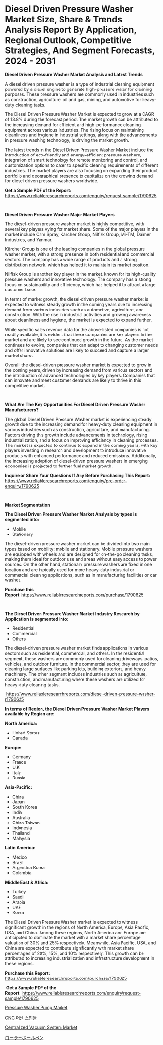 <p><h1>Diesel Driven Pressure Washer Market Size, Share & Trends Analysis Report By Application, Regional Outlook, Competitive Strategies, And Segment Forecasts, 2024 - 2031</h1></p><p><strong>Diesel Driven Pressure Washer Market Analysis and Latest Trends</strong></p>
<p><p>A diesel driven pressure washer is a type of industrial cleaning equipment powered by a diesel engine to generate high-pressure water for cleaning purposes. These pressure washers are commonly used in industries such as construction, agriculture, oil and gas, mining, and automotive for heavy-duty cleaning tasks.</p><p>The Diesel Driven Pressure Washer Market is expected to grow at a CAGR of 13.8% during the forecast period. The market growth can be attributed to the increasing demand for efficient and high-performance cleaning equipment across various industries. The rising focus on maintaining cleanliness and hygiene in industrial settings, along with the advancements in pressure washing technology, is driving the market growth.</p><p>The latest trends in the Diesel Driven Pressure Washer Market include the introduction of eco-friendly and energy-efficient pressure washers, integration of smart technology for remote monitoring and control, and customization options to cater to specific cleaning requirements of different industries. The market players are also focusing on expanding their product portfolio and geographical presence to capitalize on the growing demand for diesel driven pressure washers worldwide.</p></p>
<p><strong>Get a Sample PDF of the Report:&nbsp;</strong> <a href="https://www.reliableresearchreports.com/enquiry/request-sample/1790625">https://www.reliableresearchreports.com/enquiry/request-sample/1790625</a></p>
<p>&nbsp;</p>
<p><strong>Diesel Driven Pressure Washer Major Market Players</strong></p>
<p><p>The diesel-driven pressure washer market is highly competitive, with several key players vying for market share. Some of the major players in the market include Cam Spray, Kärcher Group, Nilfisk Group, Mi-TM, Daimer Industries, and Yanmar.</p><p>Kärcher Group is one of the leading companies in the global pressure washer market, with a strong presence in both residential and commercial sectors. The company has a wide range of products and a strong distribution network, which has helped it to maintain its market position.</p><p>Nilfisk Group is another key player in the market, known for its high-quality pressure washers and innovative technology. The company has a strong focus on sustainability and efficiency, which has helped it to attract a large customer base.</p><p>In terms of market growth, the diesel-driven pressure washer market is expected to witness steady growth in the coming years due to increasing demand from various industries such as automotive, agriculture, and construction. With the rise in industrial activities and growing awareness about cleanliness and hygiene, the market is expected to expand further.</p><p>While specific sales revenue data for the above-listed companies is not readily available, it is evident that these companies are key players in the market and are likely to see continued growth in the future. As the market continues to evolve, companies that can adapt to changing customer needs and offer innovative solutions are likely to succeed and capture a larger market share.</p><p>Overall, the diesel-driven pressure washer market is expected to grow in the coming years, driven by increasing demand from various sectors and the introduction of advanced technologies by key players. Companies that can innovate and meet customer demands are likely to thrive in this competitive market.</p></p>
<p>&nbsp;</p>
<p><strong>What Are The Key Opportunities For Diesel Driven Pressure Washer Manufacturers?</strong></p>
<p><p>The global Diesel Driven Pressure Washer market is experiencing steady growth due to the increasing demand for heavy-duty cleaning equipment in various industries such as construction, agriculture, and manufacturing. Factors driving this growth include advancements in technology, rising industrialization, and a focus on improving efficiency in cleaning processes. The market is expected to continue to expand in the coming years, with key players investing in research and development to introduce innovative products with enhanced performance and reduced emissions. Additionally, the increasing adoption of diesel-driven pressure washers in emerging economies is projected to further fuel market growth.</p></p>
<p><strong>Inquire or Share Your Questions If Any Before Purchasing This Report:</strong> <a href="https://www.reliableresearchreports.com/enquiry/pre-order-enquiry/1790625">https://www.reliableresearchreports.com/enquiry/pre-order-enquiry/1790625</a></p>
<p>&nbsp;</p>
<p><strong>Market Segmentation</strong></p>
<p><strong>The Diesel Driven Pressure Washer Market Analysis by types is segmented into:</strong></p>
<p><ul><li>Mobile</li><li>Stationary</li></ul></p>
<p><p>The diesel-driven pressure washer market can be divided into two main types based on mobility: mobile and stationary. Mobile pressure washers are equipped with wheels and are designed for on-the-go cleaning tasks, making them ideal for outdoor use and areas without easy access to power sources. On the other hand, stationary pressure washers are fixed in one location and are typically used for more heavy-duty industrial or commercial cleaning applications, such as in manufacturing facilities or car washes.</p></p>
<p><strong>Purchase this Report:&nbsp;</strong><a href="https://www.reliableresearchreports.com/purchase/1790625">https://www.reliableresearchreports.com/purchase/1790625</a></p>
<p>&nbsp;</p>
<p><strong>The Diesel Driven Pressure Washer Market Industry Research by Application is segmented into:</strong></p>
<p><ul><li>Residential</li><li>Commercial</li><li>Others</li></ul></p>
<p><p>The diesel-driven pressure washer market finds applications in various sectors such as residential, commercial, and others. In the residential segment, these washers are commonly used for cleaning driveways, patios, vehicles, and outdoor furniture. In the commercial sector, they are used for cleaning large surfaces like parking lots, building exteriors, and heavy machinery. The other segment includes industries such as agriculture, construction, and manufacturing where these washers are utilized for heavy-duty cleaning tasks.</p></p>
<p><a href="https://www.reliableresearchreports.com/diesel-driven-pressure-washer-r1790625">&nbsp;https://www.reliableresearchreports.com/diesel-driven-pressure-washer-r1790625</a></p>
<p><strong>In terms of Region, the Diesel Driven Pressure Washer Market Players available by Region are:</strong></p>
<p>
    <p> <strong> North America: </strong>
        <ul>
            <li>United States</li>
            <li>Canada</li>
        </ul>
        </p> 
    <p> <strong> Europe: </strong>
        <ul>
            <li>Germany</li>
            <li>France</li>
            <li>U.K.</li>
            <li>Italy</li>
            <li>Russia</li>
        </ul>
        </p> 
    <p> <strong> Asia-Pacific: </strong>
        <ul>
            <li>China</li>
            <li>Japan</li>
            <li>South Korea</li>
            <li>India</li>
            <li>Australia</li>
            <li>China Taiwan</li>
            <li>Indonesia</li>
            <li>Thailand</li>
            <li>Malaysia</li>
        </ul>
        </p> 
    <p> <strong> Latin America: </strong>
        <ul>
            <li>Mexico</li>
            <li>Brazil</li>
            <li>Argentina Korea</li>
            <li>Colombia</li>
        </ul>
        </p> 
    <p> <strong> Middle East & Africa: </strong>
        <ul>
            <li>Turkey</li>
            <li>Saudi</li>
            <li>Arabia</li>
            <li>UAE</li>
            <li>Korea</li>
        </ul>
    </p>
    </p>
<p><p>The Diesel Driven Pressure Washer market is expected to witness significant growth in the regions of North America, Europe, Asia Pacific, USA, and China. Among these regions, North America and Europe are anticipated to dominate the market with a market share percentage valuation of 30% and 25% respectively. Meanwhile, Asia Pacific, USA, and China are expected to contribute significantly with market share percentages of 20%, 15%, and 10% respectively. This growth can be attributed to increasing industrialization and infrastructure development in these regions.</p></p>
<p><strong>Purchase this Report: </strong><a href="https://www.reliableresearchreports.com/purchase/1790625">https://www.reliableresearchreports.com/purchase/1790625</a></p>
<p>&nbsp;<strong>Get a Sample PDF of the Report:&nbsp;&nbsp;</strong><a href="https://www.reliableresearchreports.com/enquiry/request-sample/1790625">https://www.reliableresearchreports.com/enquiry/request-sample/1790625</a></p>
<p><strong></strong></p>
<p><p><a href="https://github.com/jerrycopelandthomaswsqd8q/Market-Research-Report-List-2/blob/main/pressure-washer-pump-market.md">Pressure Washer Pump Market</a></p><p><a href="https://medium.com/@marcpascual04/cnc-%EA%B8%B0%EA%B3%84-%EC%8A%A4%ED%95%80%EB%93%A4-%EC%8B%9C%EC%9E%A5-%EB%B6%84%EC%84%9D-%EA%B8%80%EB%A1%9C%EB%B2%8C-%EC%82%B0%EC%97%85-%EC%A0%84%EB%A7%9D-%EB%B0%8F-%EC%98%88%EC%B8%A1-2024%EB%85%84%EB%B6%80%ED%84%B0-2031%EB%85%84%EA%B9%8C%EC%A7%80-04056de6980f">CNC 머신 스핀들</a></p><p><a href="https://github.com/brenzgnarento/Market-Research-Report-List-2/blob/main/centralized-vacuum-system-market.md">Centralized Vacuum System Market</a></p><p><a href="https://github.com/Sophiaard2003/Market-Research-Report-List-1/blob/main/678642532073.md">ローラーボールペン</a></p></p>